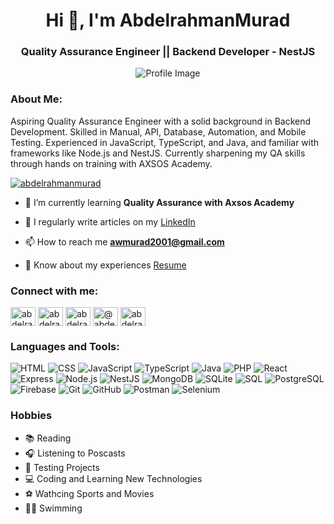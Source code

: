 <h1 align="center">Hi 👋, I'm AbdelrahmanMurad</h1>
<h3 align="center">Quality Assurance Engineer || Backend Developer - NestJS</h3>
<p align="center">
  <img src="https://qph.cf2.quoracdn.net/main-qimg-92daff1d1a4543e74c02d0afa650a095-lq" alt="Profile Image" />
</p>

<h3 align="left">About Me:</h3>
<p align="left">
Aspiring Quality Assurance Engineer with a solid background in Backend Development. Skilled in Manual, API, Database, Automation, and Mobile Testing. Experienced in JavaScript, TypeScript, and Java, and familiar with frameworks like Node.js and NestJS. Currently sharpening my QA skills through hands on training with AXSOS Academy.
</p>

<p align="left"> <a href="https://github.com/ryo-ma/github-profile-trophy"><img src="https://github-profile-trophy.vercel.app/?username=abdelrahmanmurad" alt="abdelrahmanmurad" /></a> </p>

- 🌱 I’m currently learning **Quality Assurance with Axsos Academy**

- 📝 I regularly write articles on my [LinkedIn](www.linkedin.com/in/abdelrahmanmurad)

- 📫 How to reach me **awmurad2001@gmail.com**

- 📄 Know about my experiences [Resume](https://drive.google.com/file/d/1wKn_cIxymHG5ydMnnm2d7L7xRAd86qNd/view?usp=drive_link)

<h3 align="left">Connect with me:</h3>
<p align="left">
<a href="https://dev.to/abdelrahman_murad" target="blank"><img align="center" src="https://raw.githubusercontent.com/rahuldkjain/github-profile-readme-generator/master/src/images/icons/Social/devto.svg" alt="abdelrahman_murad" height="30" width="40" /></a>
<a href="https://linkedin.com/in/abdelrahmanmurad" target="blank"><img align="center" src="https://raw.githubusercontent.com/rahuldkjain/github-profile-readme-generator/master/src/images/icons/Social/linked-in-alt.svg" alt="abdelrahmanmurad" height="30" width="40" /></a>
<a href="https://stackoverflow.com/users/abdelrahmanmurad" target="blank"><img align="center" src="https://raw.githubusercontent.com/rahuldkjain/github-profile-readme-generator/master/src/images/icons/Social/stack-overflow.svg" alt="abdelrahmanmurad" height="30" width="40" /></a>
<a href="https://medium.com/@abdelrahman.murad03" target="blank"><img align="center" src="https://raw.githubusercontent.com/rahuldkjain/github-profile-readme-generator/master/src/images/icons/Social/medium.svg" alt="@abdelrahman.murad03" height="30" width="40" /></a>
<a href="https://www.leetcode.com/abdelrahmanmurad" target="blank"><img align="center" src="https://raw.githubusercontent.com/rahuldkjain/github-profile-readme-generator/master/src/images/icons/Social/leet-code.svg" alt="abdelrahmanmurad" height="30" width="40" /></a>
</p>

<h3 align="left">Languages and Tools:</h3>

![HTML](https://img.shields.io/badge/-HTML-E34F26?style=flat-square&logo=html5&logoColor=white)
![CSS](https://img.shields.io/badge/-CSS-1572B6?style=flat-square&logo=css3&logoColor=white)
![JavaScript](https://img.shields.io/badge/-JavaScript-F7DF1E?style=flat-square&logo=javascript&logoColor=black)
![TypeScript](https://img.shields.io/badge/-TypeScript-3178C6?style=flat-square&logo=typescript&logoColor=white)
![Java](https://img.shields.io/badge/-Java-007396?style=flat-square&logo=java&logoColor=white)
![PHP](https://img.shields.io/badge/-PHP-777BB4?style=flat-square&logo=php&logoColor=white)
![React](https://img.shields.io/badge/-React-61DAFB?style=flat-square&logo=react&logoColor=black)
![Express](https://img.shields.io/badge/-Express-000000?style=flat-square&logo=express&logoColor=white)
![Node.js](https://img.shields.io/badge/-Node.js-339933?style=flat-square&logo=node.js&logoColor=white)
![NestJS](https://img.shields.io/badge/-NestJS-E0234E?style=flat-square&logo=nestjs&logoColor=white)
![MongoDB](https://img.shields.io/badge/-MongoDB-47A248?style=flat-square&logo=mongodb&logoColor=white)
![SQLite](https://img.shields.io/badge/-SQLite-003B57?style=flat-square&logo=sqlite&logoColor=white)
![SQL](https://img.shields.io/badge/-SQL-4479A1?style=flat-square&logo=mysql&logoColor=white)
![PostgreSQL](https://img.shields.io/badge/-PostgreSQL-4169E1?style=flat-square&logo=postgresql&logoColor=white)
![Firebase](https://img.shields.io/badge/-Firebase-FFCA28?style=flat-square&logo=firebase&logoColor=black)
![Git](https://img.shields.io/badge/-Git-F05032?style=flat-square&logo=git&logoColor=white)
![GitHub](https://img.shields.io/badge/-GitHub-181717?style=flat-square&logo=github&logoColor=white)
![Postman](https://img.shields.io/badge/-Postman-FF6C37?style=flat-square&logo=postman&logoColor=white)
![Selenium](https://img.shields.io/badge/-Selenium-43B02A?style=flat-square&logo=selenium&logoColor=white)

### Hobbies

- 📚 Reading
- 🎧 Listening to Poscasts
- 🧪 Testing Projects
- 💻 Coding and Learning New Technologies
- ⚽ Wathcing Sports and Movies
- 🏊‍♂️ Swimming 

